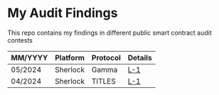 # My Audit Findings

This repo contains my findings in different public smart contract audit contests

| MM/YYYY | Platform | Protocol | Details |
| --- | --- | --- | --- |
| 05/2024 | Sherlock | Gamma | [L-1](https://github.com/sherlock-audit/2024-05-gamma-staking-judging/issues/189) |
| 04/2024 | Sherlock | TITLES | [L-1](https://github.com/sherlock-audit/2024-04-titles-judging/issues/238) |
